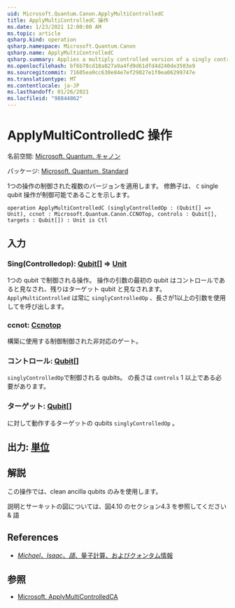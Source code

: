 ```yaml
---
uid: Microsoft.Quantum.Canon.ApplyMultiControlledC
title: ApplyMultiControlledC 操作
ms.date: 1/23/2021 12:00:00 AM
ms.topic: article
qsharp.kind: operation
qsharp.namespace: Microsoft.Quantum.Canon
qsharp.name: ApplyMultiControlledC
qsharp.summary: Applies a multiply controlled version of a singly controlled operation. The modifier `C` indicates that the single-qubit operation is controllable.
ms.openlocfilehash: bf6b78cd18a827a9a4fd9d61dfd4d240de3503e9
ms.sourcegitcommit: 71605ea9cc630e84e7ef29027e1f0ea06299747e
ms.translationtype: MT
ms.contentlocale: ja-JP
ms.lasthandoff: 01/26/2021
ms.locfileid: "98844862"
---
```

# <a name="applymulticontrolledc-operation"></a>ApplyMultiControlledC 操作

名前空間: [Microsoft. Quantum. キャノン](xref:Microsoft.Quantum.Canon)

パッケージ: [Microsoft. Quantum. Standard](https://nuget.org/packages/Microsoft.Quantum.Standard)


1つの操作の制御された複数のバージョンを適用します。
修飾子は、 `C` single qubit 操作が制御可能であることを示します。

```qsharp
operation ApplyMultiControlledC (singlyControlledOp : (Qubit[] => Unit), ccnot : Microsoft.Quantum.Canon.CCNOTop, controls : Qubit[], targets : Qubit[]) : Unit is Ctl
```


## <a name="input"></a>入力

### <a name="singlycontrolledop--qubit--unit"></a>Sing(Controlledop): [Qubit](xref:microsoft.quantum.lang-ref.qubit)[] => [Unit](xref:microsoft.quantum.lang-ref.unit) 

1つの qubit で制御される操作。
操作の引数の最初の qubit はコントロールであると見なされ、残りはターゲット qubit と見なされます。
`ApplyMultiControlled` は常に `singlyControlledOp` 、長さが1以上の引数を使用してを呼び出します。


### <a name="ccnot--ccnotop"></a>ccnot: [Ccnotop](xref:Microsoft.Quantum.Canon.CCNOTop)

構築に使用する制御制御された非対応のゲート。


### <a name="controls--qubit"></a>コントロール: [Qubit](xref:microsoft.quantum.lang-ref.qubit)[]

`singlyControlledOp`で制御される qubits。
の長さは `controls` 1 以上である必要があります。


### <a name="targets--qubit"></a>ターゲット: [Qubit](xref:microsoft.quantum.lang-ref.qubit)[]

に対して動作するターゲットの qubits `singlyControlledOp` 。



## <a name="output--unit"></a>出力: [単位](xref:microsoft.quantum.lang-ref.unit)



## <a name="remarks"></a>解説

この操作では、clean ancilla qubits のみを使用します。

説明とサーキットの図については、図4.10 のセクション4.3 を参照してください & 語

## <a name="references"></a>References

- [*Michael、Isaac、語*、量子計算、およびクォンタム情報](http://doi.org/10.1017/CBO9780511976667)

## <a name="see-also"></a>参照

- [Microsoft. ApplyMultiControlledCA](xref:Microsoft.Quantum.Canon.ApplyMultiControlledCA)